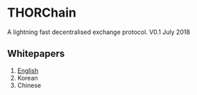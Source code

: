 # THORChain
A lightning fast decentralised exchange protocol.
V0.1 July 2018


## Whitepapers

1. [English](/docs/whitepaper-en.md)
2. Korean
3. Chinese


